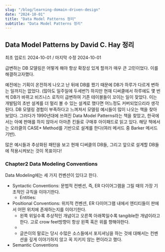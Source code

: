 ```yaml
---
slug: "/blog/learning-domain-driven-design"
date: "2024-10-01"
title: "Data Model Patterns 정리"
subtitle: "Data Model Patterns 정리"
---
```


## **Data Model Patterns by David C. Hay 정리**

<p class="text-time">최초 업로드 2024-10-01 / 마지막 수정 2024-10-01</p>

급변하는 DB 모델링은 어떻게 해야 항상 확장성 있게 할까가 매우 큰 고민이었다. 이를 해결하고자했다.

예전에는 기획이 온전하게 나오고 난 뒤에 DB를 짰기 때문에 DB가 하루가 다르게 변하는 일까지는 없었다. (많아도 일주일에 두세번?)
하지만 현재 디써클에서 하루에도 몇 번씩 DB가 바뀌고 비즈니스 로직이 급변하여 기존 테이블들이 꼬이는 일이 잦았다.
이는 개발팀의 초반 설계를 더 멀리 볼 수 있는 설계로 했다면 어느정도 커버되었으리라 생각된다.
DB 모델링 경험이 부족하다고 느껴져서 모델링 예시들이 많이 나오는 책을 찾아보았다. 그러다가 1990년대에 쓰여진 Data Model Patterns라는 책을 찾았고,
한국에서는 아예 판매를 하지 않아서 아마존 킨들로 구매후 아이패드로 읽고 있다. 해당 책에서는 오라클의 CASE\* Method를 기반으로 설계를 한다(여러 메서드 중 Barker 메서드 기반).

많은 예시들과 추상화된 패턴을 보고 현재 디써클의 DB들, 그리고 앞으로 설계할 DB들에 적용시켜보는 것이 목표이다!

### **Chapter2 Data Modeling Conventions**

Data Modeling에는 세 가지 컨벤션이 있다고 한다.

- Syntactic Conventions: 문법적 컨벤션, 즉, ER 다이어그램을 그릴 때의 가장 기초적인 규칙을 이야기한다.
  - Entities:
- Positional Conventions: 위치적 컨벤션, ER 다이어그램 내에서 엔티티들이 판에서 어떤 위치에 존재하는지를 이야기한다.
  - 왼쪽 위일수록 추상적인 개념이고 오른쪽 아래쪽일수록 tangible한 개념이라고 한다. 고로 crow feet방향이 항상 왼쪽 혹은 위를 향해야한다.
  -
  - 글쓴이의 말로는 당시 수많은 소스들에서 포지셔닝을 하는 것에 대해서는 컨벤션을 깊게 이야기하지 않고 꼭 지키지 않는 편이라고 했다.
- Semantic Conventions
